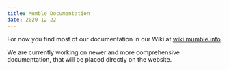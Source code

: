 ```yaml
---
title: Mumble Documentation
date: 2020-12-22
---
```


For now you find most of our documentation in our Wiki at [wiki.mumble.info](https://wiki.mumble.info/wiki/Main_Page). 

We are currently working on newer and more comprehensive documentation, that will be placed directly on the website.